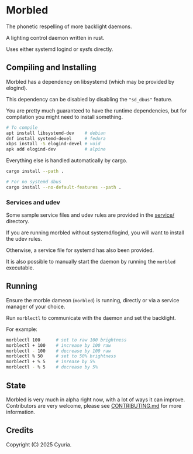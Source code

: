 # Morbled

The phonetic respelling of more backlight daemons.

A lighting control daemon written in rust.

Uses either systemd logind or sysfs directly.

## Compiling and Installing

Morbled has a dependency on libsystemd (which may be provided by elogind).

This dependency can be disabled by disabling the `"sd_dbus"` feature.

You are pretty much guaranteed to have the runtime dependencies, but for
compilation you might need to install something.
```sh
# To compile
apt install libsystemd-dev    # debian
dnf install systemd-devel     # fedora
xbps install -S elogind-devel # void
apk add elogind-dev           # alpine
```

Everything else is handled automatically by cargo.

```sh
cargo install --path .

# For no systemd dbus
cargo install --no-default-features --path .
```

### Services and udev

Some sample service files and udev rules are provided in the
[service/](./service/) directory.

If you are running morbled without systemd/logind, you will want to install
the udev rules.

Otherwise, a service file for systemd has also been provided.

It is also possible to manually start the daemon by running the `morbled`
executable.

## Running

Ensure the morble dameon (`morbled`) is running, directly or via a service
manager of your choice.

Run `morblectl` to communicate with the daemon and set the backlight.

For example:

```sh
morblectl 100      # set to raw 100 brightness
morblectl + 100    # increase by 100 raw
morblectl - 100    # decrease by 100 raw
morblectl % 50     # set to 50% brightness
morblectl + % 5    # inrease by 5%
morblectl - % 5    # decrease by 5%
```

## State

Morbled is very much in alpha right now, with a lot of ways it can improve.
Contributors are very welcome, please see [CONTRIBUTING.md](./CONTRIBUTING.md)
for more information.

## Credits

Copyright (C) 2025 Cyuria.
